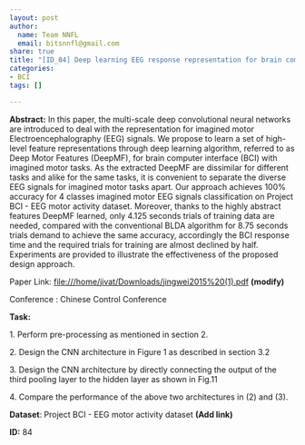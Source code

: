 ```yaml
---
layout: post
author:
  name: Team NNFL
  email: bitsnnfl@gmail.com
share: true
title: "[ID_84] Deep learning EEG response representation for brain computer interface"
categories:
- BCI
tags: []

---
```

**Abstract:** In this paper, the multi-scale deep convolutional neural networks are introduced to deal with the representation for imagined motor Electroencephalography (EEG) signals. We propose to learn a set of high-level feature representations through deep learning algorithm, referred to as Deep Motor Features (DeepMF), for brain computer interface (BCI) with imagined motor tasks. As the extracted DeepMF are dissimilar for different tasks and alike for the same tasks, it is convenient to separate the diverse EEG signals for imagined motor tasks apart. Our approach achieves 100% accuracy for 4 classes imagined motor EEG signals classification on Project BCI - EEG motor activity dataset. Moreover, thanks to the highly abstract features DeepMF learned, only 4.125 seconds trials of training data are needed, compared with the conventional BLDA algorithm for 8.75 seconds trials demand to achieve the same accuracy, accordingly the BCI response time and the required trials for training are almost declined by half. Experiments are provided to illustrate the effectiveness of the proposed design approach.

Paper Link: [file:///home/jivat/Downloads/jingwei2015%20(1).pdf](file:///home/jivat/Downloads/jingwei2015%20(1).pdf) **(modify)**

Conference : Chinese Control Conference

**Task:**

1\.  Perform pre-processing as mentioned in section 2.

2\. Design the CNN architecture in Figure 1 as described in section 3.2

3\. Design the CNN architecture by directly connecting the output of the third pooling layer to the hidden layer as shown in Fig.11

4\. Compare the performance of the above two architectures in (2) and (3).

**Dataset**: Project BCI - EEG motor activity dataset **(Add link)**

**ID:** 84
